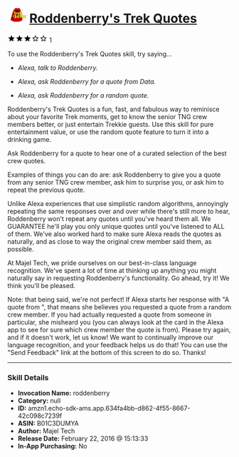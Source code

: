 # &nbsp;<img src="skill_icon" alt="Roddenberry's Trek Quotes icon" width="36"> [Roddenberry's Trek Quotes](http://alexa.amazon.com/#skills/amzn1.echo-sdk-ams.app.634fa4bb-d862-4f55-8667-42c098c7239f)
![3 stars](../../images/ic_star_black_18dp_1x.png)![3 stars](../../images/ic_star_black_18dp_1x.png)![3 stars](../../images/ic_star_black_18dp_1x.png)![3 stars](../../images/ic_star_border_black_18dp_1x.png)![3 stars](../../images/ic_star_border_black_18dp_1x.png) 1

To use the Roddenberry's Trek Quotes skill, try saying...

* *Alexa, talk to Roddenberry.*

* *Alexa, ask Roddenberry for a quote from Data.*

* *Alexa, ask Roddenberry for a random quote.*

Roddenberry's Trek Quotes is a fun, fast, and fabulous way to reminisce about your favorite Trek moments, get to know the senior TNG crew members better, or just entertain Trekkie guests. Use this skill for pure entertainment value, or use the random quote feature to turn it into a drinking game.

Ask Roddenberry for a quote to hear one of a curated selection of the best crew quotes.

Examples of things you can do are: ask Roddenberry to give you a quote from any senior TNG crew member, ask him to surprise you, or ask him to repeat the previous quote.

Unlike Alexa experiences that use simplistic random algorithms, annoyingly repeating the same responses over and over while there's still more to hear, Roddenberry won't repeat any quotes until you've heard them all. We GUARANTEE he'll play you only unique quotes until you've listened to ALL of them. We've also worked hard to make sure Alexa reads the quotes as naturally, and as close to way the original crew member said them, as possible.

At Majel Tech, we pride ourselves on our best-in-class language recognition. We've spent a lot of time at thinking up anything you might naturally say in requesting Roddenberry's functionality. Go ahead, try it! We think you'll be pleased.

Note: that being said, we're not perfect! If Alexa starts her response with "A quote from <crew member>", that means she believes you requested a quote from a random crew member. If you had actually requested a quote from someone in particular, she misheard you (you can always look at the card in the Alexa app to see for sure which crew member the quote is from). Please try again, and if it doesn't work, let us know! We want to continually improve our language recognition, and your feedback helps us do that! You can use the "Send Feedback" link at the bottom of this screen to do so. Thanks!

***

### Skill Details

* **Invocation Name:** roddenberry
* **Category:** null
* **ID:** amzn1.echo-sdk-ams.app.634fa4bb-d862-4f55-8667-42c098c7239f
* **ASIN:** B01C3DUMYA
* **Author:** Majel Tech
* **Release Date:** February 22, 2016 @ 15:13:33
* **In-App Purchasing:** No
